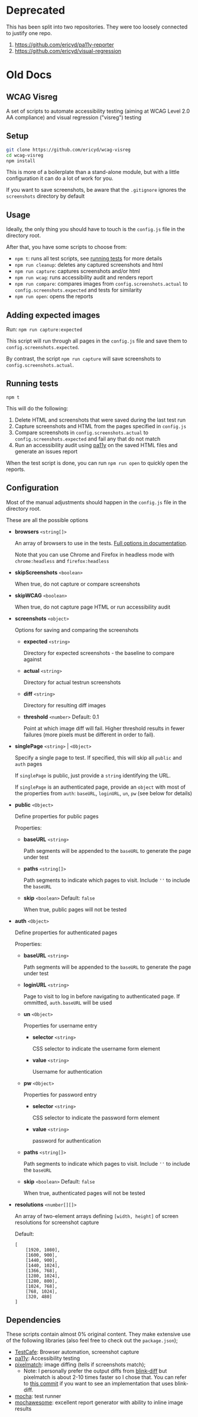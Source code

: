 # Deprecated

This has been split into two repositories. They were too loosely connected to justify one repo.

1. <https://github.com/ericyd/pa11y-reporter>
2. <https://github.com/ericyd/visual-regression>


# Old Docs

## WCAG Visreg

A set of scripts to automate accessibility testing (aiming at WCAG Level 2.0 AA compliance) and visual regression ("visreg") testing



## Setup

```bash
git clone https://github.com/ericyd/wcag-visreg
cd wcag-visreg
npm install
```

This is more of a boilerplate than a stand-alone module, but with a little configuration it can do a lot of work for you.

If you want to save screenshots, be aware that the `.gitignore` ignores the `screenshots` directory by default



## Usage

Ideally, the only thing you should have to touch is the `config.js` file in the directory root.

After that, you have some scripts to choose from:
* `npm t`: runs all test scripts, see [running tests](#running-tests) for more details
* `npm run cleanup`: deletes any captured screenshots and html
* `npm run capture`: captures screenshots and/or html
* `npm run wcag`: runs accessibility audit and renders report
* `npm run compare`: compares images from `config.screenshots.actual` to `config.screenshots.expected` and tests for similarity
* `npm run open`: opens the reports



## Adding expected images

Run: `npm run capture:expected`

This script will run through all pages in the `config.js` file and save them to `config.screenshots.expected`.

By contrast, the script `npm run capture` will save screenshots to `config.screenshots.actual`.



## Running tests

`npm t`

This will do the following:
1. Delete HTML and screenshots that were saved during the last test run
2. Capture screenshots and HTML from the pages specified in `config.js`
3. Compare screenshots in `config.screenshots.actual` to `config.screenshots.expected` and fail any that do not match
4. Run an accessibility audit using [pa11y](https://github.com/pa11y/pa11y) on the saved HTML files and generate an issues report

When the test script is done, you can run `npm run open` to quickly open the reports.



## Configuration

Most of the manual adjustments should happen in the `config.js` file in the directory root.

These are all the possible options

* **browsers** `<string[]>`

	An array of browsers to use in the tests. [Full options in documentation](https://devexpress.github.io/testcafe/documentation/using-testcafe/common-concepts/browsers/browser-support.html#officially-supported-browsers).

	Note that you can use Chrome and Firefox in headless mode with `chrome:headless` and `firefox:headless`

* **skipScreenshots** `<boolean>`

	When true, do not capture or compare screenshots

* **skipWCAG** `<boolean>`

	When true, do not capture page HTML or run accessibility audit

* **screenshots** `<object>`

	Options for saving and comparing the screenshots

	* **expected** `<string>`

		Directory for expected screenshots - the baseline to compare against

	* **actual** `<string>`

		Directory for actual testrun screenshots

	* **diff** `<string>`

		Directory for resulting diff images

	* **threshold** `<number>` Default: 0.1

		Point at which image diff will fail. Higher threshold results in fewer failures (more pixels must be different in order to fail).

* **singlePage** `<string>` | `<Object>`

	Specify a single page to test. If specified, this will skip all `public` and `auth` pages

	If `singlePage` is public, just provide a `string` identifying the URL.

	If `singlePage` is an authenticated page, provide an `object` with most of the properties from `auth`: `baseURL`, `loginURL`, `un`, `pw` (see below for details)

* **public** `<Object>`

	Define properties for public pages

	Properties:

	* **baseURL** `<string>`

		Path segments will be appended to the `baseURL` to generate the page under test

	* **paths** `<string[]>`

		Path segments to indicate which pages to visit. Include `''` to include the `baseURL`

	* **skip** `<boolean>` Default: `false`

		When true, public pages will not be tested

* **auth** `<Object>`

	Define properties for authenticated pages

	Properties:

	* **baseURL** `<string>`

		Path segments will be appended to the `baseURL` to generate the page under test

	* **loginURL** `<string>`

		Page to visit to log in before navigating to authenticated page. If ommitted, `auth.baseURL` will be used

	* **un** `<Object>`

		Properties for username entry

		* **selector** `<string>`

			CSS selector to indicate the username form element

		* **value** `<string>`

			Username for authentication

	* **pw** `<Object>`

		Properties for password entry

		* **selector** `<string>`

			CSS selector to indicate the password form element

		* **value** `<string>`

			password for authentication

	* **paths** `<string[]>`

		Path segments to indicate which pages to visit. Include `''` to include the `baseURL`

	* **skip** `<boolean>` Default: `false`

		When true, authenticated pages will not be tested

* **resolutions** `<number[][]>`

	An array of two-element arrays defining `[width, height]` of screen resolutions for screenshot capture

	Default:
	```
	[
		[1920, 1080],
		[1600, 900],
		[1440, 900],
		[1440, 1024],
		[1366, 768],
		[1280, 1024],
		[1280, 800],
		[1024, 768],
		[768, 1024],
		[320, 480]
	]
	```


## Dependencies

These scripts contain almost 0% original content.
They make extensive use of the following libraries (also feel free to check out the `package.json`);

* [TestCafe](http://devexpress.github.io/testcafe/): Browser automation, screenshot capture
* [pa11y](https://github.com/pa11y/pa11y): Accessibility testing
* [pixelmatch](https://github.com/mapbox/pixelmatch): image diffing (tells if screenshots match);
	* Note: I personally prefer the output diffs from [blink-diff](https://github.com/yahoo/blink-diff) but pixelmatch is about 2-10 times faster so I chose that.
	You can refer to [this commit](https://github.com/ericyd/wcag-visreg/blob/a278c0ccd5928da52d771b0cefda625cba36dd7b/scripts/compare-images.js)
	if you want to see an implementation that uses blink-diff.
* [mocha](https://mochajs.org/): test runner
* [mochawesome](https://github.com/adamgruber/mochawesome): excellent report generator with ability to inline image results
